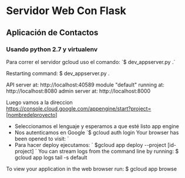 # Servidor Web Con Flask      
## Aplicación de Contactos
### Usando python 2.7 y virtualenv

Para correr el servidor gcloud uso el comando:
´$ dev_appserver.py .´

Restarting command:
  $ dev_appserver.py .

API server at: http://localhost:40589
module "default" running at: http://localhost:8080
admin server at: http://localhost:8000

Luego vamos a la direccion https://console.cloud.google.com/appengine/start?project=[nombredelproyecto]

* Seleccionamos el lenguaje y esperamos a que esté listo app engine
* Nos autenticamos en Google
´$ gcloud auth login
Your browser has been opened to visit:
´
* Para hacer deploy ejecutamos:
´
$gcloud app deploy --project [id-project]
´
You can stream logs from the command line by running:
  $ gcloud app logs tail -s default

To view your application in the web browser run:
  $ gcloud app browse

